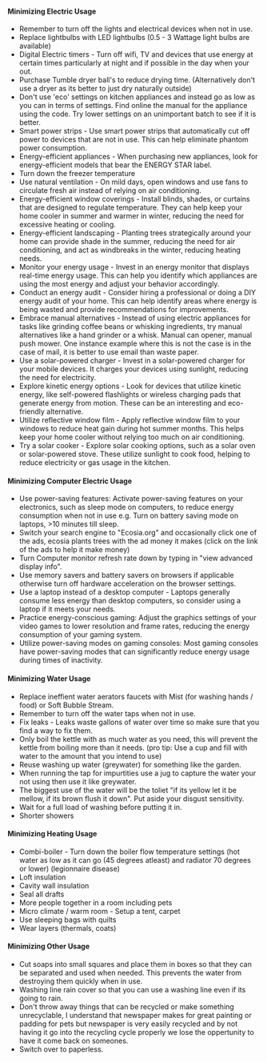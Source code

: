 #### Minimizing Electric Usage
- Remember to turn off the lights and electrical devices when not in use.
- Replace lightbulbs with LED lightbulbs (0.5 - 3 Wattage light bulbs are available)
- Digital Electric timers - Turn off wifi, TV and devices that use energy at certain times particularly at night and if possible in the day when your out.
- Purchase Tumble dryer ball's to reduce drying time. (Alternatively don't use a dryer as its better to just dry naturally outside)
- Don't use 'eco' settings on kitchen appliances and instead go as low as you can in terms of settings. Find online the manual for the appliance using the code. Try lower settings on an unimportant batch to see if it is better.
- Smart power strips - Use smart power strips that automatically cut off power to devices that are not in use. This can help eliminate phantom power consumption.
- Energy-efficient appliances - When purchasing new appliances, look for energy-efficient models that bear the ENERGY STAR label.
- Turn down the freezer temperature
- Use natural ventilation - On mild days, open windows and use fans to circulate fresh air instead of relying on air conditioning.
- Energy-efficient window coverings - Install blinds, shades, or curtains that are designed to regulate temperature. They can help keep your home cooler in summer and warmer in winter, reducing the need for excessive heating or cooling.
- Energy-efficient landscaping - Planting trees strategically around your home can provide shade in the summer, reducing the need for air conditioning, and act as windbreaks in the winter, reducing heating needs.
- Monitor your energy usage - Invest in an energy monitor that displays real-time energy usage. This can help you identify which appliances are using the most energy and adjust your behavior accordingly.
- Conduct an energy audit - Consider hiring a professional or doing a DIY energy audit of your home. This can help identify areas where energy is being wasted and provide recommendations for improvements.
- Embrace manual alternatives - Instead of using electric appliances for tasks like grinding coffee beans or whisking ingredients, try manual alternatives like a hand grinder or a whisk. Manual can opener, manual push mower. One instance example where this is not the case is in the case of mail, it is better to use email than waste paper.
- Use a solar-powered charger - Invest in a solar-powered charger for your mobile devices. It charges your devices using sunlight, reducing the need for electricity.
- Explore kinetic energy options - Look for devices that utilize kinetic energy, like self-powered flashlights or wireless charging pads that generate energy from motion. These can be an interesting and eco-friendly alternative.
- Utilize reflective window film - Apply reflective window film to your windows to reduce heat gain during hot summer months. This helps keep your home cooler without relying too much on air conditioning.
- Try a solar cooker - Explore solar cooking options, such as a solar oven or solar-powered stove. These utilize sunlight to cook food, helping to reduce electricity or gas usage in the kitchen.

#### Minimizing Computer Electric Usage
- Use power-saving features: Activate power-saving features on your electronics, such as sleep mode on computers, to reduce energy consumption when not in use e.g. Turn on battery saving mode on laptops, >10 minutes till sleep.
- Switch your search engine to "Ecosia.org" and occasionally click one of the ads, ecosia plants trees with the ad money it makes (click on the link of the ads to help it make money)
- Turn Computer monitor refresh rate down by typing in "view advanced display info".
- Use memory savers and battery savers on browsers if applicable otherwise turn off hardware acceleration on the browser settings.
- Use a laptop instead of a desktop computer - Laptops generally consume less energy than desktop computers, so consider using a laptop if it meets your needs.
- Practice energy-conscious gaming: Adjust the graphics settings of your video games to lower resolution and frame rates, reducing the energy consumption of your gaming system.
- Utilize power-saving modes on gaming consoles: Most gaming consoles have power-saving modes that can significantly reduce energy usage during times of inactivity.

#### Minimizing Water Usage
- Replace ineffient water aerators faucets with Mist (for washing hands / food) or Soft Bubble Stream.
- Remember to turn off the water taps when not in use.
- Fix leaks - Leaks waste gallons of water over time so make sure that you find a way to fix them.
- Only boil the kettle with as much water as you need, this will prevent the kettle from boiling more than it needs. (pro tip: Use a cup and fill with water to the amount that you intend to use)
- Reuse washing up water (greywater) for something like the garden.
- When running the tap for impurtities use a jug to capture the water your not using then use it like greywater.
- The biggest use of the water will be the toliet "if its yellow let it be mellow, if its brown flush it down". Put aside your disgust sensitivity.
- Wait for a full load of washing before putting it in.
- Shorter showers

#### Minimizing Heating Usage
- Combi-boiler - Turn down the boiler flow temperature settings (hot water as low as it can go (45 degrees atleast) and radiator 70 degrees or lower) (legionnaire disease)
- Loft insulation
- Cavity wall insulation
- Seal all drafts
- More people together in a room including pets
- Micro climate / warm room - Setup a tent, carpet
- Use sleeping bags with quilts
- Wear layers (thermals, coats)

#### Minimizing Other Usage
- Cut soaps into small squares and place them in boxes so that they can be separated and used when needed. This prevents the water from destroying them quickly when in use.
- Washing line rain cover so that you can use a washing line even if its going to rain.
- Don't throw away things that can be recycled or make something unrecyclable, I understand that newspaper makes for great painting or padding for pets but newspaper is very easily recycled and by not having it go into the recycling cycle properly we lose the oppertunity to have it come back on someones.
- Switch over to paperless.
